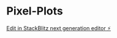 # Pixel-Plots

[Edit in StackBlitz next generation editor ⚡️](https://stackblitz.com/~/github.com/Corey-T1000/Pixel-Plots)